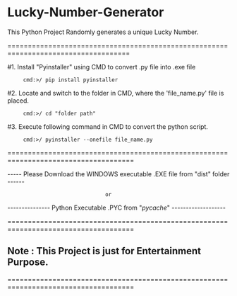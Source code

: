 # Lucky-Number-Generator
This Python Project Randomly generates a unique Lucky Number.

====================================================================================

#1. Install "Pyinstaller" using CMD to convert .py file into .exe file
         
         cmd:>/ pip install pyinstaller

#2. Locate and switch to the folder in CMD, where the 'file_name.py' file is placed.
         
         cmd:>/ cd "folder path"

#3. Execute following command in CMD to convert the python script.
         
         cmd:>/ pyinstaller --onefile file_name.py
          
          
=====================================================================================          

----- Please Download the WINDOWS executable .EXE file from "dist" folder ------

                                   or

--------------- Python Executable .PYC from "_pycache_" -------------------

=====================================================================================
## Note : This Project is just for Entertainment Purpose.
=====================================================================================
